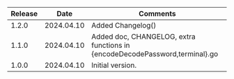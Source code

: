 | Release | Date       | Comments                                                                    |
|---------|------------|-----------------------------------------------------------------------------|
| 1.2.0   | 2024.04.10 | Added Changelog()                                                           |
| 1.1.0   | 2024.04.10 | Added doc, CHANGELOG, extra functions in {encodeDecodePassword,terminal}.go |
| 1.0.0   | 2024.04.10 | Initial version.                                                            |




